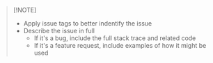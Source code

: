 

> [!NOTE]<br> 
> - Apply issue tags to better indentify the issue
> - Describe the issue in full
>   - If it's a bug, include the full stack trace and related code
>   - If it's a feature request, include examples of how it might be used









